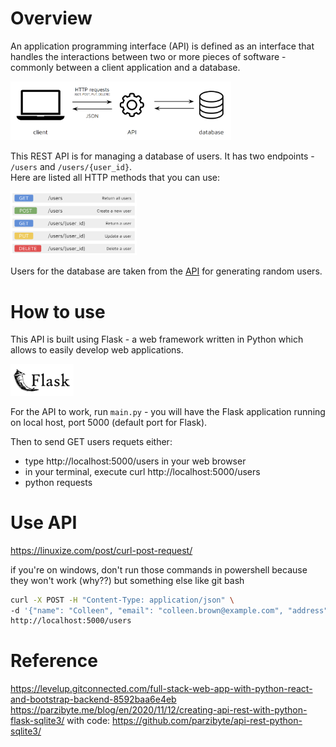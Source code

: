 # Overview
An application programming interface (API) is defined as an interface that handles the interactions between two or more pieces of software - commonly between a client application and a database.

<img src="https://github.com/gosia-b/rest-api/blob/main/images/api.png" width="70%">

This REST API is for managing a database of users. It has two endpoints - `/users` and `/users/{user_id}`.  
Here are listed all HTTP methods that you can use:

<img src="https://github.com/gosia-b/rest-api/blob/main/images/methods.png" width="40%">

Users for the database are taken from the [API](https://randomuser.me/) for generating random users.

# How to use
This API is built using Flask - a web framework written in Python which allows to easily develop web applications.

<img src="https://github.com/gosia-b/rest-api/blob/main/images/flask.png" width="20%">

For the API to work, run `main.py` - you will have the Flask application running on local host, port 5000 (default port for Flask).


Then to send GET users requets either:
- type http://localhost:5000/users in your web browser
- in your terminal, execute curl http://localhost:5000/users
- python requests

# Use API
https://linuxize.com/post/curl-post-request/

if you're on windows, don't run those commands in powershell because they won't work (why??) but something else like git bash

```bash
curl -X POST -H "Content-Type: application/json" \
-d '{"name": "Colleen", "email": "colleen.brown@example.com", "address": "3904 First Street", "phone": "(908) 256-2784"}' \
http://localhost:5000/users
```


# Reference
https://levelup.gitconnected.com/full-stack-web-app-with-python-react-and-bootstrap-backend-8592baa6e4eb
https://parzibyte.me/blog/en/2020/11/12/creating-api-rest-with-python-flask-sqlite3/ with code: https://github.com/parzibyte/api-rest-python-sqlite3/
